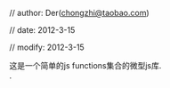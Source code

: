 // author: Der(chongzhi@taobao.com)

// date: 2012-3-15

// modify: 2012-3-15

这是一个简单的js functions集合的微型js库.   
.
